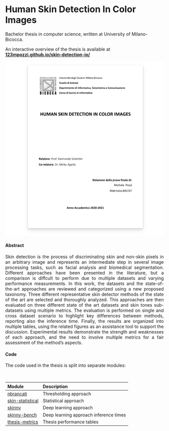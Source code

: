 [nbrancati]: https://github.com/123mpozzi/nbrancati "Thresholding approach"
[skin-statistical]: https://github.com/123mpozzi/skin-statistical "Statistical approach"
[skinny]: https://github.com/123mpozzi/skinny "Deep learning approach"
[skinny-bench]: https://github.com/123mpozzi/skinny-bench "Deep learning approach inference times"
[thesis-metrics]: https://github.com/123mpozzi/thesis-metrics "Thesis performance tables"

[thesis-overview]: https://123mpozzi.github.io/skin-detection-io/ "Thesis overview"

# Human Skin Detection In Color Images

Bachelor thesis in computer science, written at University of Milano-Bicocca.  

An interactive overview of the thesis is available at **[123mpozzi.github.io/skin-detection-io/][thesis-overview]**

<div align="center">
    <a href="https://123mpozzi.github.io/skin-detection-io/assets/files/human-skin-detection-in-color-images_min-6e51ba287454e2b2f047089b27061e1d.pdf" title="Human Skin Detection In Color Images">
        <img src="docs/title.png" width="600" alt="Human Skin Detection In Color Images" title="Human Skin Detection In Color Images" />
    </a>
</div>


#### Abstract
<p align="justify">
Skin detection is the process of discriminating skin and non-skin pixels in an arbitrary
image and represents an intermediate step in several image processing tasks, such as facial analysis and biomedical segmentation. Different approaches have been presented in
the literature, but a comparison is diffcult to perform due to multiple datasets and varying performance measurements. In this work, the datasets and the state-of-the-art approaches are reviewed and categorized using a new proposed taxonomy. Three different
representative skin detector methods of the state of the art are selected and thoroughly
analyzed. This approaches are then evaluated on three different state of the art datasets
and skin tones sub-datasets using multiple metrics. The evaluation is performed on single
and cross dataset scenario to highlight key differences between methods, reporting also
the inference time. Finally, the results are organized into multiple tables, using the related
figures as an assistance tool to support the discussion. Experimental results demonstrate
the strength and weaknesses of each approach, and the need to involve multiple metrics
for a fair assessment of the method’s aspects.
</p>


#### Code

The code used in the thesis is split into separate modules:  

<br />
<div align="center">

| Module   | Description |
| :---  | :--- |
| [nbrancati]     | Thresholding approach  |
| [skin-statistical]     | Statistical approach  |
| [skinny]     | Deep learning approach  |
| [skinny-bench]     | Deep learning approach inference times  |
| [thesis-metrics]     | Thesis performance tables  |

</div>